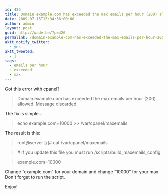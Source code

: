 ```yaml
---
id: 426
title: Domain example.com has exceeded the max emails per hour (200) allowed. Message discarded.
date: 2009-07-15T15:34:36+00:00
author: admin
layout: post
guid: http://wade.be/?p=426
permalink: /domain-example-com-has-exceeded-the-max-emails-per-hour-200-allowed-message-discarded/
aktt_notify_twitter:
  - yes
aktt_tweeted:
  - 1
tags:
  - emails per hour
  - exceeded
  - max
---
```

<p class="lead">
  Got this error with cpanel?
</p>

> Domain example.com has exceeded the max emails per hour (200) allowed. Message discarded.

The fix is simple&#8230;<!--more-->

> echo example.com=10000 >> /var/cpanel/maxemails

The result is this:

> root@server [/]# cat /var/cpanel/maxemails
  
> \# If you update this file you must run /scripts/build\_maxemails\_config
  
> example.com=10000

Change &#8220;example.com&#8221; for your domain and change &#8220;10000&#8221; for your max. Don't forget to run the script.

Enjoy!